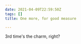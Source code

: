 ```yaml
---
date: 2021-04-09T22:59:50Z
tags: []
title: One more, for good measure

---
```

3rd time's the charm, right? 